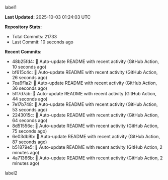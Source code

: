 
label1 
<!-- ACTIVITY_START -->
**Last Updated:** 2025-10-03 01:24:03 UTC

**Repository Stats:**
- Total Commits: 21733
- Last Commit: 10 seconds ago

**Recent Commits:**
- 48b25fd4: 🤖 Auto-update README with recent activity (GitHub Action, 10 seconds ago)
- bf615c4c: 🤖 Auto-update README with recent activity (GitHub Action, 26 seconds ago)
- 7ea9f1a2: 🤖 Auto-update README with recent activity (GitHub Action, 36 seconds ago)
- 5ff7d7ab: 🤖 Auto-update README with recent activity (GitHub Action, 44 seconds ago)
- 7e17b748: 🤖 Auto-update README with recent activity (GitHub Action, 53 seconds ago)
- 2243015c: 🤖 Auto-update README with recent activity (GitHub Action, 64 seconds ago)
- 8d51556e: 🤖 Auto-update README with recent activity (GitHub Action, 75 seconds ago)
- 6e03db9b: 🤖 Auto-update README with recent activity (GitHub Action, 87 seconds ago)
- b51879e5: 🤖 Auto-update README with recent activity (GitHub Action, 2 minutes ago)
- 4a71366b: 🤖 Auto-update README with recent activity (GitHub Action, 2 minutes ago)
<!-- ACTIVITY_END -->

label2

